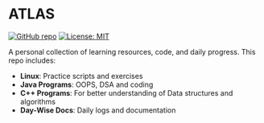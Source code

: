 # ATLAS

[![GitHub repo](https://img.shields.io/github/stars/Vikaskumarjvk007/ATLAS?style=social)](https://github.com/Vikaskumarjvk007/ATLAS)
[![License: MIT](https://img.shields.io/badge/License-MIT-yellow.svg)](LICENSE)

A personal collection of learning resources, code, and daily progress. This repo includes:

- **Linux**: Practice scripts and exercises
- **Java Programs**: OOPS, DSA and coding
- **C++ Programs**: For better understanding of Data structures and algorithms
- **Day-Wise Docs**: Daily logs and documentation
